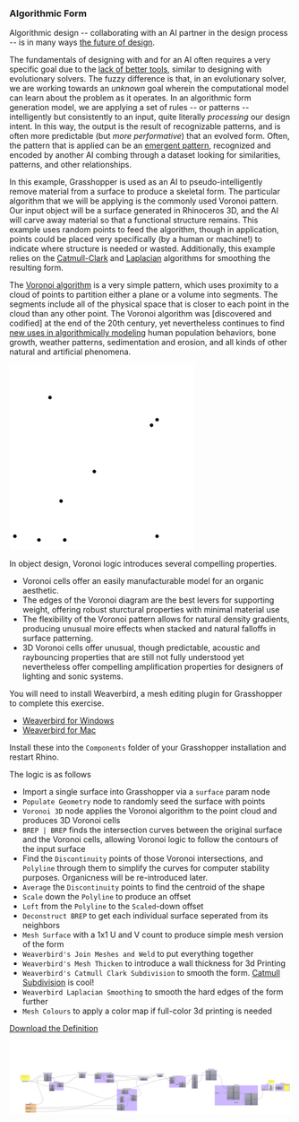 ### Algorithmic Form

Algorithmic design -- collaborating with an AI partner in the design process -- is in many ways [the future of design](https://medium.com/startup-grind/design-in-an-age-of-artificial-intelligence-739e656b44ba).

The fundamentals of designing with and for an AI often requires a very specific goal due to the [lack of better tools](https://autodeskresearch.com/projects/dreamcatcher), similar to designing with evolutionary solvers. The fuzzy difference is that, in an evolutionary solver, we are working towards an *unknown* goal wherein the computational model can learn about the problem as it operates. In an algorithmic form generation model, we are applying a set of rules -- or patterns -- intelligently but consistently to an input, quite literally *processing* our design intent. In this way, the output is the result of recognizable patterns, and is often more predictable (but *more performative*) that an evolved form. Often, the pattern that is applied can be an [emergent pattern](https://medium.com/ai-first-design/ai-first-exploring-a-new-era-in-design-25be2b9920c), recognized and encoded by another AI combing through a dataset looking for similarities, patterns, and other relationships. 

In this example, Grasshopper is used as an AI to pseudo-intelligently remove material from a surface to produce a skeletal form. The particular algorithm that we will be applying is the commonly used Voronoi pattern. Our input object will be a surface generated in Rhinoceros 3D, and the AI will carve away material so that a functional structure remains. This example uses random points to feed the algorithm, though in application, points could be placed very specifically (by a human or machine!) to indicate where structure is needed or wasted. Additionally, this example relies on the [Catmull-Clark](https://en.wikipedia.org/wiki/Catmull%E2%80%93Clark_subdivision_surface) and [Laplacian](https://en.wikipedia.org/wiki/Laplacian_smoothing) algorithms for smoothing the resulting form.

The [Voronoi algorithm](https://en.wikipedia.org/wiki/Voronoi_diagram) is a very simple pattern, which uses proximity to a cloud of points to partition either a plane or a volume into segments. The segments include all of the physical space that is closer to each point in the cloud than any other point. The Voronoi algorithm was [discovered and codified] at the end of the 20th century, yet nevertheless continues to find [new uses in algorithmically modeling](https://en.wikipedia.org/wiki/Voronoi_diagram#Applications) human population behaviors, bone growth, weather patterns, sedimentation and erosion, and all kinds of other natural and artificial phenomena.

![voronoi generation](voronoi.gif)

In object design, Voronoi logic introduces several compelling properties. 
- Voronoi cells offer an easily manufacturable model for an organic aesthetic.
- The edges of the Voronoi diagram are the best levers for supporting weight, offering robust sturctural properties with minimal material use
- The flexibility of the Voronoi pattern allows for natural density gradients, producing unusual moire effects when stacked and natural falloffs in surface patterning.
- 3D Voronoi cells offer unusual, though predictable, acoustic and raybouncing properties that are still not fully understood yet nevertheless offer compelling amplification properties for designers of lighting and sonic systems.

You will need to install Weaverbird, a mesh editing plugin for Grasshopper to complete this exercise.

- [Weaverbird for Windows](http://www.giuliopiacentino.com/weaverbird/)
- [Weaverbird for Mac](http://www.giuliopiacentino.com/get-wb-no-admin/)

Install these into the `Components` folder of your Grasshopper installation and restart Rhino.

The logic is as follows

- Import a single surface into Grasshopper via a `surface` param node
- `Populate Geometry` node to randomly seed the surface with points
- `Voronoi 3D` node applies the Voronoi algorithm to the point cloud and produces 3D Voronoi cells
- `BREP | BREP` finds the intersection curves between the original surface and the Voronoi cells, allowing Voronoi logic to follow the contours of the input surface
- Find the `Discontinuity` points of those Voronoi intersections, and `Polyline` through them to simplify the curves for computer stability purposes. Organicness will be re-introduced later.
- `Average` the `Discontinuity` points to find the centroid of the shape
- `Scale` down the `Polyline` to produce an offset
- `Loft` from the `Polyline` to the `Scaled`-down offset
- `Deconstruct BREP` to get each individual surface seperated from its neighbors
- `Mesh Surface` with a 1x1 U and V count to produce simple mesh version of the form
- `Weaverbird's Join Meshes and Weld` to put everything together
- `Weaverbird's Mesh Thicken` to introduce a wall thickness for 3d Printing
- `Weaverbird's Catmull Clark Subdivision` to smooth the form. [Catmull Subdivision](https://www.khanacademy.org/partner-content/pixar/modeling-character/modeling-subdivision/p/interactive-subdivision-in-3d) is cool!
- `Weaverbird Laplacian Smoothing` to smooth the hard edges of the form further
- `Mesh Colours` to apply a color map if full-color 3d printing is needed

[Download the Definition](voronoi.gh)

![voronoi in grasshopper](voronoi.png)
